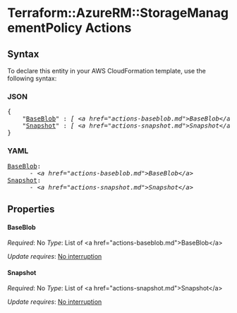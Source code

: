 # Terraform::AzureRM::StorageManagementPolicy Actions

## Syntax

To declare this entity in your AWS CloudFormation template, use the following syntax:

### JSON

<pre>
{
    "<a href="#baseblob" title="BaseBlob">BaseBlob</a>" : <i>[ &lt;a href=&#34;actions-baseblob.md&#34;&gt;BaseBlob&lt;/a&gt;, ... ]</i>,
    "<a href="#snapshot" title="Snapshot">Snapshot</a>" : <i>[ &lt;a href=&#34;actions-snapshot.md&#34;&gt;Snapshot&lt;/a&gt;, ... ]</i>
}
</pre>

### YAML

<pre>
<a href="#baseblob" title="BaseBlob">BaseBlob</a>: <i>
      - &lt;a href=&#34;actions-baseblob.md&#34;&gt;BaseBlob&lt;/a&gt;</i>
<a href="#snapshot" title="Snapshot">Snapshot</a>: <i>
      - &lt;a href=&#34;actions-snapshot.md&#34;&gt;Snapshot&lt;/a&gt;</i>
</pre>

## Properties

#### BaseBlob

_Required_: No
_Type_: List of &lt;a href=&#34;actions-baseblob.md&#34;&gt;BaseBlob&lt;/a&gt;

_Update requires_: [No interruption](https://docs.aws.amazon.com/AWSCloudFormation/latest/UserGuide/using-cfn-updating-stacks-update-behaviors.html#update-no-interrupt)

#### Snapshot

_Required_: No
_Type_: List of &lt;a href=&#34;actions-snapshot.md&#34;&gt;Snapshot&lt;/a&gt;

_Update requires_: [No interruption](https://docs.aws.amazon.com/AWSCloudFormation/latest/UserGuide/using-cfn-updating-stacks-update-behaviors.html#update-no-interrupt)

